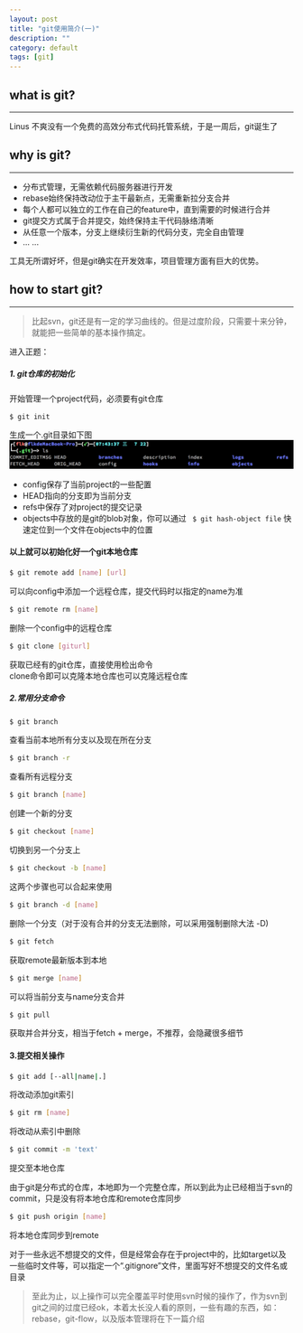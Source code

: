 ```yaml
---
layout: post
title: "git使用简介(一)"
description: ""
category: default
tags: [git]
---
```


## what is git?
------
Linus 不爽没有一个免费的高效分布式代码托管系统，于是一周后，git诞生了

## why is git?
------
* 分布式管理，无需依赖代码服务器进行开发
* rebase始终保持改动位于主干最新点，无需重新拉分支合并
* 每个人都可以独立的工作在自己的feature中，直到需要的时候进行合并
* git提交方式属于合并提交，始终保持主干代码脉络清晰
* 从任意一个版本，分支上继续衍生新的代码分支，完全自由管理
* ... ...

工具无所谓好坏，但是git确实在开发效率，项目管理方面有巨大的优势。

## how to start git?
------
> 比起svn，git还是有一定的学习曲线的。但是过度阶段，只需要十来分钟，就能把一些简单的基本操作搞定。  

进入正题：  


##### 1. git仓库的初始化  
开始管理一个project代码，必须要有git仓库  
```
$ git init
```  
生成一个.git目录如下图
![git dir](https://github.com/nkuflk/nkuflk.github.io/raw/master/image/1.png?raw=true)

* config保存了当前project的一些配置  
* HEAD指向的分支即为当前分支  
* refs中保存了对project的提交记录  
* objects中存放的是git的blob对象，你可以通过 ``` $ git hash-object file``` 快速定位到一个文件在objects中的位置  

#### 以上就可以初始化好一个git本地仓库  

```bash
$ git remote add [name] [url]
```  
可以向config中添加一个远程仓库，提交代码时以指定的name为准  

```bash
$ git remote rm [name]
```  
删除一个config中的远程仓库 

```bash
$ git clone [giturl]
```  
获取已经有的git仓库，直接使用检出命令  
clone命令即可以克隆本地仓库也可以克隆远程仓库


##### 2.常用分支命令
```bash
$ git branch
```  
查看当前本地所有分支以及现在所在分支 

```bash
$ git branch -r
```  
查看所有远程分支  

```bash
$ git branch [name]  
```  
创建一个新的分支  

```bash
$ git checkout [name]
```  
切换到另一个分支上

```bash
$ git checkout -b [name]
```
这两个步骤也可以合起来使用  

```bash
$ git branch -d [name]
```  
删除一个分支（对于没有合并的分支无法删除，可以采用强制删除大法 -D)

```bash
$ git fetch
```  
获取remote最新版本到本地

```bash
$ git merge [name]
```  
可以将当前分支与name分支合并

```bash
$ git pull
```  
获取并合并分支，相当于fetch + merge，不推荐，会隐藏很多细节


#### 3.提交相关操作
```bash
$ git add [--all|name|.]
```  
将改动添加git索引  

```bash
$ git rm [name]
```
将改动从索引中删除  

```bash
$ git commit -m 'text'
```  
提交至本地仓库  

由于git是分布式的仓库，本地即为一个完整仓库，所以到此为止已经相当于svn的commit，只是没有将本地仓库和remote仓库同步  

```bash
$ git push origin [name]
```  
将本地仓库同步到remote

对于一些永远不想提交的文件，但是经常会存在于project中的，比如target以及一些临时文件等，可以指定一个“.gitignore”文件，里面写好不想提交的文件名或目录

> 至此为止，以上操作可以完全覆盖平时使用svn时候的操作了，作为svn到git之间的过度已经ok，本着太长没人看的原则，一些有趣的东西，如：rebase，git-flow，以及版本管理将在下一篇介绍
